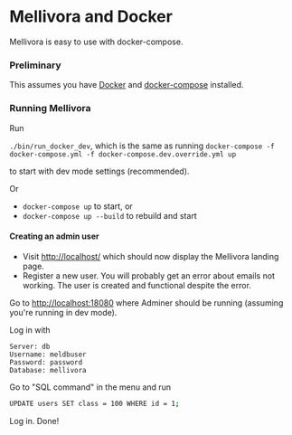 Mellivora and Docker
=========

Mellivora is easy to use with docker-compose.

### Preliminary

This assumes you have [Docker](https://docs.docker.com/) and [docker-compose](https://docs.docker.com/compose/) installed.

### Running Mellivora

Run

``./bin/run_docker_dev``, which is the same as running ``docker-compose -f docker-compose.yml -f docker-compose.dev.override.yml up``

to start with dev mode settings (recommended).

Or
 * ``docker-compose up`` to start, or
 * ``docker-compose up --build`` to rebuild and start

#### Creating an admin user

- Visit [http://localhost/](http://localhost/) which should now display the Mellivora landing page.
- Register a new user. You will probably get an error about emails not working. The user is created and functional despite the error.

Go to [http://localhost:18080](http://localhost:18080) where Adminer should be running (assuming you're running in dev mode).

Log in with 
```
Server: db
Username: meldbuser
Password: password
Database: mellivora
```

Go to "SQL command" in the menu and run

```sh
UPDATE users SET class = 100 WHERE id = 1;
```

Log in. Done!